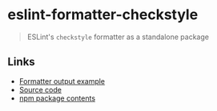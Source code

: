 # eslint-formatter-checkstyle

> ESLint's `checkstyle` formatter as a standalone package

## Links

- [Formatter output example](examples)
- [Source code](https://github.com/fregante/eslint-formatters/tree/main/packages/eslint-formatter-checkstyle)
- [npm package contents](https://www.unpkg.com/browse/eslint-formatter-checkstyle/)

